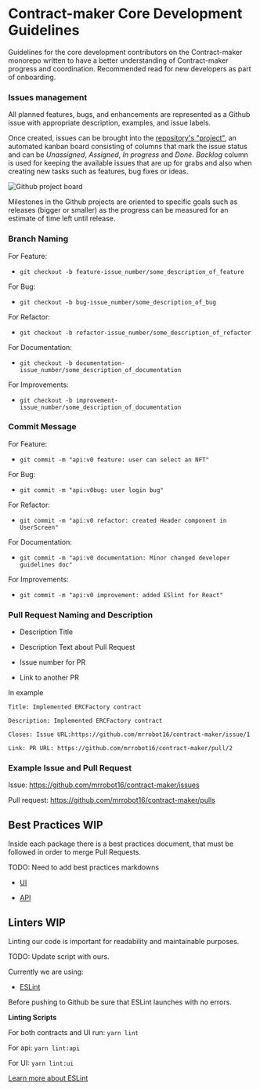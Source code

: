# Contract-maker Core Development Guidelines

Guidelines for the core development contributors on the Contract-maker monorepo written to have a better understanding of Contract-maker progress and coordination. Recommended read for new developers as part of onboarding.

### Issues management

All planned features, bugs, and enhancements are represented as a Github issue with appropriate description, examples, and issue labels.

Once created, issues can be brought into the [repository's "project"](https://github.com/mrrobot16/contract-maker/projects), an automated kanban board consisting of columns that mark the issue status and can be _Unassigned_, _Assigned_, _In progress_ and _Done_. _Backlog_ column is used for keeping the available issues that are up for grabs and also when creating new tasks such as features, bug fixes or ideas.

![Github project board](https://i.imgur.com/aLWa5HQ.png)

Milestones in the Github projects are oriented to specific goals such as releases (bigger or smaller) as the progress can be measured for an estimate of time left until release.

### Branch Naming

For Feature:

- `git checkout -b feature-issue_number/some_description_of_feature`

For Bug:

- `git checkout -b bug-issue_number/some_description_of_bug`

For Refactor:

- `git checkout -b refactor-issue_number/some_description_of_refactor`

For Documentation:

- `git checkout -b documentation-issue_number/some_description_of_documentation`

For Improvements:

- `git checkout -b improvement-issue_number/some_description_of_documentation`

### Commit Message

For Feature:

- `git commit -m "api:v0 feature: user can select an NFT"`

For Bug:

- `git commit -m "api:v0bug: user login bug"`

For Refactor:

- `git commit -m "api:v0 refactor: created Header component in UserScreen"`

For Documentation:

- `git commit -m "api:v0 documentation: Minor changed developer guidelines doc"`

For Improvements:

- `git commit -m "api:v0 improvement: added ESlint for React"`

### Pull Request Naming and Description

- Description Title

- Description Text about Pull Request

- Issue number for PR

- Link to another PR

In example

```
Title: Implemented ERCFactory contract 

Description: Implemented ERCFactory contract 

Closes: Issue URL:https://github.com/mrrobot16/contract-maker/issue/1

Link: PR URL: https://github.com/mrrobot16/contract-maker/pull/2
```

### Example Issue and Pull Request

Issue: https://github.com/mrrobot16/contract-maker/issues

Pull request: https://github.com/mrrobot16/contract-maker/pulls

## Best Practices WIP

Inside each package there is a best practices document, that must be followed in order to merge Pull Requests.

TODO: Need to add best practices markdowns

- [UI](./docs/ui/BEST_PRACTICES.md)

- [API](./docs/api/BEST_PRACTICES.md)

## Linters WIP

Linting our code is important for readability and maintainable purposes.

TODO: Update script with ours.

Currently we are using:

- [ESLint](https://eslint.org/)

Before pushing to Github be sure that ESLint launches with no errors.

**Linting Scripts**

For both contracts and UI run: `yarn lint`

For api: `yarn lint:api`

For UI: `yarn lint:ui`

[Learn more about ESLint](https://eslint.org/)